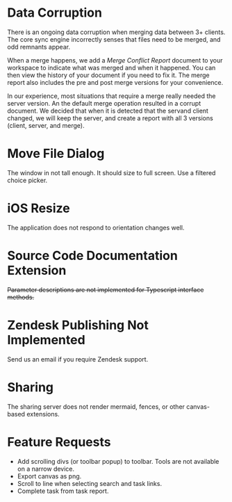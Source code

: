 # Data Corruption
There is an ongoing data corruption when merging data between 3+ clients.  The core sync engine incorrectly senses that files need to be merged, and odd remnants appear. 

When a merge happens, we add a *Merge Conflict Report* document to your workspace to indicate what was merged and when it happened.  You can then view the history of your document if you need to fix it.  The merge report also includes the pre and post merge versions for your convenience.

In our experience, most situations that require a merge really needed the server version.  An the default merge operation resulted in a corrupt document.  We decided that when it is detected that the servand client changed, we will keep the server, and create a report with all 3 versions (client, server, and merge).

# Move File Dialog
The window in not tall enough.  It should size to full screen.  Use a filtered choice picker.

# iOS Resize
The application does not respond to orientation changes well.

# Source Code Documentation Extension
~~Parameter descriptions are not implemented for Typescript interface methods.~~

# Zendesk Publishing Not Implemented
Send us an email if you require Zendesk support.

# Sharing
The sharing server does not render mermaid, fences, or other canvas-based extensions.

# Feature Requests
* Add scrolling divs (or toolbar popup) to toolbar.  Tools are not available on a narrow device.
* Export canvas as png.
* Scroll to line when selecting search and task links.
* Complete task from task report.
<!--stackedit_data:
eyJoaXN0b3J5IjpbLTMwNDQxOTU3MCwyMDk5MDQxMzQ2LDE2Mz
gwMjExNDcsMTc1ODM0MzY5NywtMjA4MzIwMDAxMywtMTQxNjUz
MzEzMyw2NTU4NTA1MTUsMTA0MjkzNzUyNSwxNzIzNzA0MTAxLD
I1OTk3MDM0NiwtMTgwMDE3MzA5Niw2NTU4NTA1MTUsLTUzMTQw
MTU4MSwtMjQ1ODU5MDUsLTEzMjczMTMxMjIsLTE5NTc5MTg1Nz
csNzg2NzMxODg5LDc5NDUwMjU4MywxMTY1ODA3MjIyLDE4OTM0
MTkyMzhdfQ==
-->